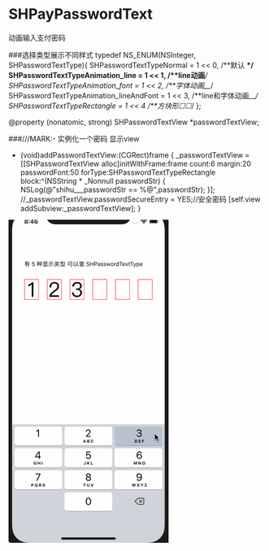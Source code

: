 # SHPayPasswordText
动画输入支付密码

###选择类型展示不同样式
typedef NS_ENUM(NSInteger, SHPasswordTextType){
    SHPasswordTextTypeNormal                = 1 <<  0, /**默认 __*/
    SHPasswordTextTypeAnimation_line        = 1 <<  1, /**line动画__*/
    SHPasswordTextTypeAnimation_font        = 1 <<  2, /**字体动画__*/
    SHPasswordTextTypeAnimation_lineAndFont = 1 <<  3, /**line和字体动画__*/
    SHPasswordTextTypeRectangle             = 1 <<  4  /**方块形☐☐*/
};


@property (nonatomic, strong) SHPasswordTextView *passwordTextView;

###///MARK:- 实例化一个密码 显示view
- (void)addPasswordTextView:(CGRect)frame {
    _passwordTextView = [[SHPasswordTextView alloc]initWithFrame:frame count:6 margin:20 passwordFont:50 forType:SHPasswordTextTypeRectangle block:^(NSString * _Nonnull passwordStr) {
        NSLog(@"shihu___passwordStr == %@",passwordStr);
    }];
    //_passwordTextView.passwordSecureEntry = YES;//安全密码
    [self.view addSubview:_passwordTextView];
}

![](https://github.com/shihu132/SHPayPasswordText/blob/master/imagesGif/aaa.gif)

![]()


![]()
